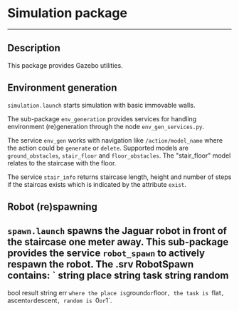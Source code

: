 # Simulation package

- - -
## Description
This package provides Gazebo utilities.
## Environment generation
`simulation.launch` starts simulation with basic immovable walls.

The sub-package `env_generation` provides services for handling environment (re)generation through the node `env_gen_services.py`.

The service `env_gen` works with navigation like `/action/model_name` where the action could be `generate` or `delete`.
Supported models are `ground_obstacles`, `stair_floor` and `floor_obstacles`. 
The "stair_floor" model relates to the staircase with the floor.

The service `stair_info` returns staircase length, height and number of steps if the staircas exists which is indicated by the attribute `exist`.

## Robot (re)spawning

`spawn.launch` spawns the Jaguar robot in front of the staircase one meter away.
This sub-package provides the service `robot_spawn` to actively respawn the robot.
The .srv RobotSpawn contains:
`
string place
string task
string random
---
bool result
string err
`
where the place is `ground` or `floor`, the task is `flat`, `ascent` or `descent`, random is `0` or `1`.


